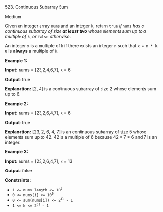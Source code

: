 ﻿523\. Continuous Subarray Sum

Medium

Given an integer array `nums` and an integer `k`, return `true` _if_ `nums` _has a continuous subarray of size **at least two** whose elements sum up to a multiple of_ `k`_, or_ `false` _otherwise_.

An integer `x` is a multiple of `k` if there exists an integer `n` such that `x = n * k`. `0` is **always** a multiple of `k`.

**Example 1:**

**Input:** nums = [23,2,4,6,7], k = 6

**Output:** true

**Explanation:** [2, 4] is a continuous subarray of size 2 whose elements sum up to 6.

**Example 2:**

**Input:** nums = [23,2,6,4,7], k = 6

**Output:** true

**Explanation:** [23, 2, 6, 4, 7] is an continuous subarray of size 5 whose elements sum up to 42. 42 is a multiple of 6 because 42 = 7 \* 6 and 7 is an integer.

**Example 3:**

**Input:** nums = [23,2,6,4,7], k = 13

**Output:** false

**Constraints:**

*   <code>1 <= nums.length <= 10<sup>5</sup></code>
*   <code>0 <= nums[i] <= 10<sup>9</sup></code>
*   <code>0 <= sum(nums[i]) <= 2<sup>31</sup> - 1</code>
*   <code>1 <= k <= 2<sup>31</sup> - 1</code>